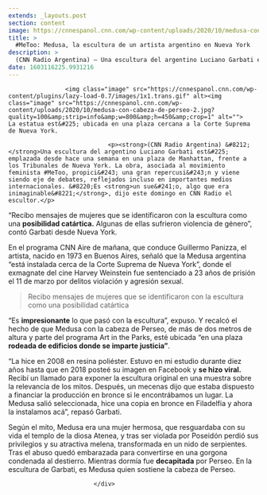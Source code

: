 ```yaml
--- 
extends: _layouts.post 
section: content 
image: https://cnnespanol.cnn.com/wp-content/uploads/2020/10/medusa-con-cabeza-de-perseo-2.jpg?quality=100&strip=info 
title: > 
  #MeToo: Medusa, la escultura de un artista argentino en Nueva York 
description: > 
  (CNN Radio Argentina) — Una escultura del argentino Luciano Garbati está emplazada desde hace una semana en una plaza de Manhattan, frente a los Tribunales de Nueva York.Recibo mensajes de mujeres que se identificaron con la escultura como una posibilidad catártica“Es impresionante lo que pasó con la escultura”, expuso.Recibí un llamado para exponer la escultura original en una muestra sobre la relevancia de los mitos.La Medusa salió seleccionada, hice una copia en bronce en Filadelfia y ahora la instalamos acá”, repasó Garbati.En la escultura de Garbati, es Medusa quien sostiene la cabeza de Perseo. 
date: 1603116225.9931216 
--- 
```

<div><p class="share follow flush-left invisible">
	</p>
								
					<img class="image" src="https://cnnespanol.cnn.com/wp-content/plugins/lazy-load-0.7/images/1x1.trans.gif" alt><img class="image" src="https://cnnespanol.cnn.com/wp-content/uploads/2020/10/medusa-con-cabeza-de-perseo-2.jpg?quality=100&amp;strip=info&amp;w=800&amp;h=450&amp;crop=1" alt="">		La estatua est&#225; ubicada en una plaza cercana a la Corte Suprema de Nueva York.
			
								<p><strong>(CNN Radio Argentina) &#8212; </strong>Una escultura del argentino Luciano Garbati est&#225; emplazada desde hace una semana en una plaza de Manhattan, frente a los Tribunales de Nueva York. La obra, asociada al movimiento feminista #MeToo, propici&#243; una gran repercusi&#243;n y viene siendo eje de debates, reflejados incluso en importantes medios internacionales. &#8220;Es <strong>un sue&#241;o, algo que era inimaginable&#8221;</strong>, dijo este domingo en CNN Radio el escultor.</p>
<p>&#8220;Recibo mensajes de mujeres que se identificaron con la escultura como una <strong>posibilidad cat&#225;rtica.</strong> Algunas de ellas sufrieron violencia de g&#233;nero&#8221;, cont&#243; Garbati desde Nueva York.</p>
<p>En el programa CNN Aire de ma&#241;ana, que conduce Guillermo Panizza, el artista, nacido en 1973 en Buenos Aires, se&#241;al&#243; que la Medusa argentina &#8220;est&#225; instalada cerca de la Corte Suprema de Nueva York&#8221;, donde el exmagnate del cine Harvey Weinstein fue sentenciado a 23 a&#241;os de prisi&#243;n el 11 de marzo por delitos violaci&#243;n y agresi&#243;n sexual.</p>
<blockquote><p>Recibo mensajes de mujeres que se identificaron con la escultura como una posibilidad cat&#225;rtica</p></blockquote>
<p>&#8220;Es <strong>impresionante</strong> lo que pas&#243; con la escultura&#8221;, expuso. Y recalc&#243; el hecho de que Medusa con la cabeza de Perseo, de m&#225;s de dos metros de altura y parte del programa Art in the Parks, est&#233; ubicada &#8220;en una plaza <strong>rodeada de edificios donde se imparte justicia&#8221;</strong>.</p>
<p>&#8220;La hice en 2008 en resina poli&#233;ster. Estuvo en mi estudio durante diez a&#241;os hasta que en 2018 poste&#233; su imagen en Facebook y <strong>se hizo viral.</strong> Recib&#237; un llamado para exponer la escultura original en una muestra sobre la relevancia de los mitos. Despu&#233;s, un mecenas dijo que estaba dispuesto a financiar la producci&#243;n en bronce si le encontr&#225;bamos un lugar. La Medusa sali&#243; seleccionada, hice una copia en bronce en Filadelfia y ahora la instalamos ac&#225;&#8221;, repas&#243; Garbati.</p>
<p>Seg&#250;n el mito, Medusa era una mujer hermosa, que resguardaba con su vida el templo de la diosa Atenea, y tras ser violada por Poseid&#243;n perdi&#243; sus privilegios y su atractiva melena, transformada en un nido de serpientes. Tras el abuso qued&#243; embarazada para convertirse en una gorgona condenada al destierro. Mientras dorm&#237;a fue <strong>decapitada</strong> por Perseo. En la escultura de Garbati, es Medusa quien sostiene la cabeza de Perseo.</p>
								
								

								
							</div>